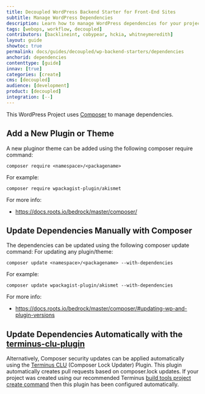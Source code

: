 ```yaml
---
title: Decoupled WordPress Backend Starter for Front-End Sites
subtitle: Manage WordPress Dependencies
description: Learn how to manage WordPress dependencies for your project.
tags: [webops, workflow, decoupled]
contributors: [backlineint, cobypear, hckia, whitneymeredith]
layout: guide
showtoc: true
permalink: docs/guides/decoupled/wp-backend-starters/dependencies
anchorid: dependencies
contenttype: [guide]
innav: [true]
categories: [create]
cms: [decoupled]
audience: [development]
product: [decoupled]
integration: [--]
---
```


This WordPress Project uses [Composer](https://getcomposer.org) to manage
dependencies.

## Add a New Plugin or Theme

A new pluginor theme can be added using the following composer require command:

```
composer require <namespace>/<packagename>
```

For example:

```
composer require wpackagist-plugin/akismet
```

For more info:

- https://docs.roots.io/bedrock/master/composer/

## Update Dependencies Manually with Composer

The dependencies can be updated using the following composer update command: For updating any plugin/theme:

```
composer update <namespace>/<packagename> --with-dependencies
```

For example:

```
composer update wpackagist-plugin/akismet --with-dependencies
```

For more info:

- https://docs.roots.io/bedrock/master/composer/#updating-wp-and-plugin-versions

## Update Dependencies Automatically with the [terminus-clu-plugin](https://github.com/pantheon-systems/terminus-clu-plugin)

Alternatively, Composer security updates can be applied automatically using the [Terminus CLU](https://github.com/pantheon-systems/terminus-clu-plugin)
(Composer Lock Updater) Plugin. This plugin automatically creates pull requests based on composer.lock updates. If your project was created using our recommended Terminus [build tools project create command](creating-new-project.md) then this plugin has been configured automatically.
